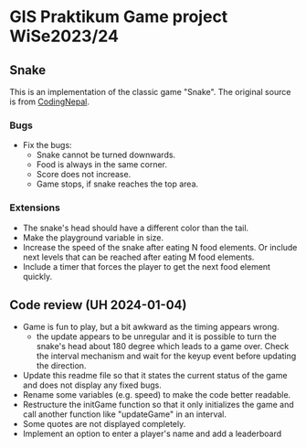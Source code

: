 # GIS Praktikum Game project WiSe2023/24

## Snake
This is an implementation of the classic game "Snake". The original source is from [CodingNepal](http://youtube.com/codingnepal).

### Bugs
- Fix the bugs:
  - Snake cannot be turned downwards.
  - Food is always in the same corner.
  - Score does not increase.
  - Game stops, if snake reaches the top area.

### Extensions
- The snake's head should have a different color than the tail.
- Make the playground variable in size.
- Increase the speed of the snake after eating N food elements. Or include next levels that can be reached after eating M food elements.
- Include a timer that forces the player to get the next food element quickly.

## Code review (UH 2024-01-04)
- Game is fun to play, but a bit awkward as the timing appears wrong.
  - the update appears to be unregular and it is possible to turn the snake's head about 180 degree which leads to a game over. Check the interval mechanism and wait for the keyup event before updating the direction.
- Update this readme file so that it states the current status of the game and does not display any fixed bugs.
- Rename some variables (e.g. speed) to make the code better readable.
- Restructure the initGame function so that it only initializes the game and call another function like "updateGame" in an interval.
- Some quotes are not displayed completely.
- Implement an option to enter a player's name and add a leaderboard

